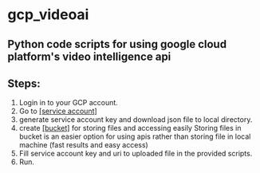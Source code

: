 # gcp_videoai

## Python code scripts for using google cloud platform's video intelligence api

## Steps:
1. Login in to your GCP account.
2. Go to [[service account]](https://console.cloud.google.com/iam-admin/serviceaccounts)
3. generate service account key and download json file to local directory.
4. create [[bucket]](https://console.cloud.google.com/storage/browser) for storing files and accessing easily
Storing files in bucket is an easier option for using apis rather than storing file in local machine (fast results and easy access)
5. Fill service account key and uri to uploaded file in the provided scripts.
6. Run.

